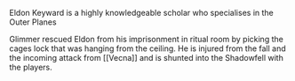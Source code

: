 Eldon Keyward is a highly knowledgeable scholar who specialises in the Outer Planes

Glimmer rescued Eldon from his imprisonment in ritual room by picking the cages lock that was hanging from the ceiling. He is injured from the fall and the incoming attack from [[Vecna]] and is shunted into the Shadowfell with the players.